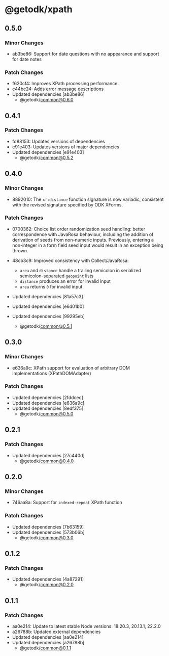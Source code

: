 # @getodk/xpath

## 0.5.0

### Minor Changes

- ab3be86: Support for date questions with no appearance and support for date notes

### Patch Changes

- f620cf4: Improves XPath processing performance.
- c44bc24: Adds error message descriptions
- Updated dependencies [ab3be86]
  - @getodk/common@0.6.0

## 0.4.1

### Patch Changes

- fd88153: Updates versions of dependencies
- e91e403: Updates versions of major dependencies
- Updated dependencies [e91e403]
  - @getodk/common@0.5.2

## 0.4.0

### Minor Changes

- 8892010: The `xf:distance` function signature is now variadic, consistent with the revised signature specified by ODK XForms.

### Patch Changes

- 0700362: Choice list order randomization seed handling: better correspondence with JavaRosa behaviour,
  including the addition of derivation of seeds from non-numeric inputs.
  Previously, entering a non-integer in a form field seed input would result in an exception being thrown.
- 48cb3c9: Improved consistency with Collect/JavaRosa:

  - `area` and `distance` handle a trailing semicolon in serialized semicolon-separated `geopoint` lists
  - `distance` produces an error for invalid input
  - `area` returns `0` for invalid input

- Updated dependencies [81a57c3]
- Updated dependencies [e6d01b0]
- Updated dependencies [99295eb]
  - @getodk/common@0.5.1

## 0.3.0

### Minor Changes

- e636a9c: XPath support for evaluation of arbitrary DOM implementations (XPathDOMAdapter)

### Patch Changes

- Updated dependencies [2fddcec]
- Updated dependencies [e636a9c]
- Updated dependencies [8edf375]
  - @getodk/common@0.5.0

## 0.2.1

### Patch Changes

- Updated dependencies [27c440d]
  - @getodk/common@0.4.0

## 0.2.0

### Minor Changes

- 746aa8a: Support for `indexed-repeat` XPath function

### Patch Changes

- Updated dependencies [7b63159]
- Updated dependencies [573b06b]
  - @getodk/common@0.3.0

## 0.1.2

### Patch Changes

- Updated dependencies [4a87291]
  - @getodk/common@0.2.0

## 0.1.1

### Patch Changes

- aa0e214: Update to latest stable Node versions: 18.20.3, 20.13.1, 22.2.0
- a26788b: Updated external dependencies
- Updated dependencies [aa0e214]
- Updated dependencies [a26788b]
  - @getodk/common@0.1.1

